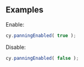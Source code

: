 ## Examples

Enable:
```js
cy.panningEnabled( true );
```

Disable:
```js
cy.panningEnabled( false );
```
